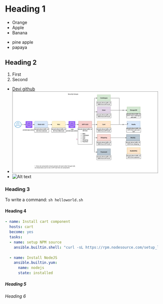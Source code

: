 # Heading 1
- Orange
- Apple
- Banana
* pine apple
* papaya

## Heading 2
1. First
2. Second

- [Devi github ](https://github.com/DeviSohit)
- ![Alt text](sg.jpg)
- ![Alt text](https://lh6.googleusercontent.com/OtH6zspEZfWi7binmpgNzBUjQ0axmErhB7o_9KCJHfv9TczOd0DaD1E-6QB772_Y-CE2R2rH-XNWZPeaxrz7ugY=w1280)

### Heading 3
To write a command: `sh helloworld.sh`

#### Heading 4

```yaml
- name: Install cart component
  hosts: cart
  become: yes
  tasks:
  - name: setup NPM source
    ansible.builtin.shell: "curl -sL https://rpm.nodesource.com/setup_lts.x | bash"

  - name: Install NodeJS
    ansible.builtin.yum:
      name: nodejs
      state: installed
```

##### Heading 5

###### Heading 6
